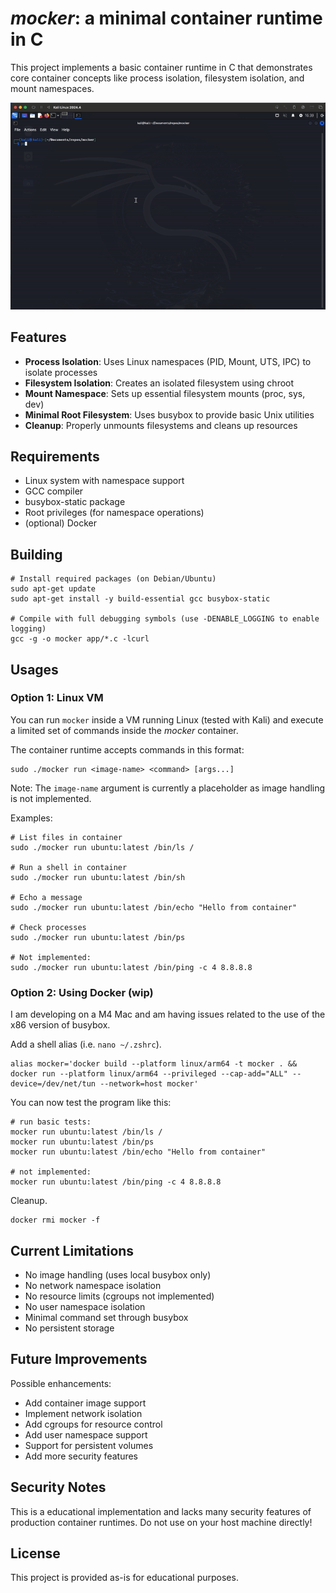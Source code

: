 # _mocker_: a minimal container runtime in C

This project implements a basic container runtime in C that demonstrates core container concepts like process isolation, filesystem isolation, and mount namespaces.

![alt-text][1]

## Features

- **Process Isolation**: Uses Linux namespaces (PID, Mount, UTS, IPC) to isolate processes
- **Filesystem Isolation**: Creates an isolated filesystem using chroot
- **Mount Namespace**: Sets up essential filesystem mounts (proc, sys, dev)
- **Minimal Root Filesystem**: Uses busybox to provide basic Unix utilities
- **Cleanup**: Properly unmounts filesystems and cleans up resources

## Requirements

- Linux system with namespace support
- GCC compiler
- busybox-static package
- Root privileges (for namespace operations)
- (optional) Docker

## Building

```shell
# Install required packages (on Debian/Ubuntu)
sudo apt-get update
sudo apt-get install -y build-essential gcc busybox-static

# Compile with full debugging symbols (use -DENABLE_LOGGING to enable logging)
gcc -g -o mocker app/*.c -lcurl
```

## Usages

### Option 1: Linux VM

You can run `mocker` inside a VM running Linux (tested with Kali) and execute a limited set of commands inside the _mocker_ container.

The container runtime accepts commands in this format:

```shell
sudo ./mocker run <image-name> <command> [args...]
```

Note: The `image-name` argument is currently a placeholder as image handling is not implemented.

Examples:

```shell
# List files in container
sudo ./mocker run ubuntu:latest /bin/ls /

# Run a shell in container
sudo ./mocker run ubuntu:latest /bin/sh

# Echo a message
sudo ./mocker run ubuntu:latest /bin/echo "Hello from container"

# Check processes
sudo ./mocker run ubuntu:latest /bin/ps

# Not implemented:
sudo ./mocker run ubuntu:latest /bin/ping -c 4 8.8.8.8
```

### Option 2: Using Docker (wip)

I am developing on a M4 Mac and am having issues related to the use of the x86 version of busybox.

Add a shell alias (i.e. `nano ~/.zshrc`).

```shell
alias mocker='docker build --platform linux/arm64 -t mocker . && docker run --platform linux/arm64 --privileged --cap-add="ALL" --device=/dev/net/tun --network=host mocker'
```

You can now test the program like this:

```shell
# run basic tests:
mocker run ubuntu:latest /bin/ls /
mocker run ubuntu:latest /bin/ps
mocker run ubuntu:latest /bin/echo "Hello from container"

# not implemented:
mocker run ubuntu:latest /bin/ping -c 4 8.8.8.8
```

Cleanup.

```shell
docker rmi mocker -f
```

## Current Limitations

- No image handling (uses local busybox only)
- No network namespace isolation
- No resource limits (cgroups not implemented)
- No user namespace isolation
- Minimal command set through busybox
- No persistent storage

## Future Improvements

Possible enhancements:

- Add container image support
- Implement network isolation
- Add cgroups for resource control
- Add user namespace support
- Support for persistent volumes
- Add more security features

## Security Notes

This is a educational implementation and lacks many security features of production container runtimes. Do not use on your host machine directly!

## License

This project is provided as-is for educational purposes.

[1]: gif/mocker-demo.gif 'Demo of mocker container running'
